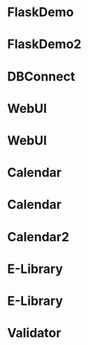 # FlaskDemo
# FlaskDemo2
# DBConnect
# WebUI
# WebUI
# Calendar
# Calendar
# Calendar2
# E-Library
# E-Library
# Validator
